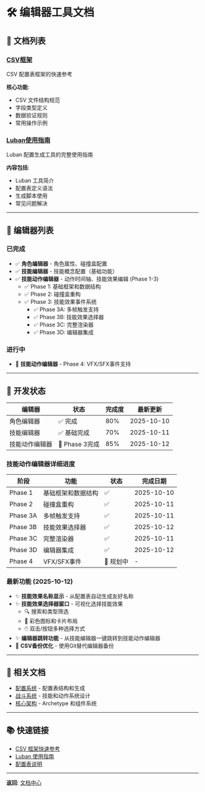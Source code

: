 # 🛠️ 编辑器工具文档

## 📖 文档列表

### [CSV框架](CSV-Framework%20CSV框架.md)
CSV 配置表框架的快速参考

**核心功能**:
- CSV 文件结构规范
- 字段类型定义
- 数据验证规则
- 常用操作示例

### [Luban使用指南](Luban-Guide%20Luban使用指南.md)
Luban 配置生成工具的完整使用指南

**内容包括**:
- Luban 工具简介
- 配置表定义语法
- 生成脚本使用
- 常见问题解决

---

## 🔧 编辑器列表

### 已完成
- ✅ **角色编辑器** - 角色属性、碰撞盒配置
- ✅ **技能编辑器** - 技能概念配置（基础功能）
- ✅ **技能动作编辑器** - 动作时间轴、技能效果编辑 (Phase 1-3)
  - ✅ Phase 1: 基础框架和数据结构
  - ✅ Phase 2: 碰撞盒重构
  - ✅ Phase 3: 技能效果事件系统
    - ✅ Phase 3A: 多帧触发支持
    - ✅ Phase 3B: 技能效果选择器
    - ✅ Phase 3C: 完整渲染器
    - ✅ Phase 3D: 编辑器集成

### 进行中
- 🚧 **技能动作编辑器** - Phase 4: VFX/SFX事件支持

---

## 🎯 开发状态

| 编辑器 | 状态 | 完成度 | 最新更新 |
|--------|------|--------|----------|
| 角色编辑器 | ✅ 完成 | 80% | 2025-10-10 |
| 技能编辑器 | ✅ 基础完成 | 70% | 2025-10-11 |
| 技能动作编辑器 | 🚧 Phase 3完成 | 85% | 2025-10-12 |

### 技能动作编辑器详细进度

| 阶段 | 功能 | 状态 | 完成日期 |
|-----|------|------|----------|
| Phase 1 | 基础框架和数据结构 | ✅ | 2025-10-10 |
| Phase 2 | 碰撞盒重构 | ✅ | 2025-10-11 |
| Phase 3A | 多帧触发支持 | ✅ | 2025-10-11 |
| Phase 3B | 技能效果选择器 | ✅ | 2025-10-12 |
| Phase 3C | 完整渲染器 | ✅ | 2025-10-11 |
| Phase 3D | 编辑器集成 | ✅ | 2025-10-12 |
| Phase 4 | VFX/SFX事件 | 📝 规划中 | - |

### 最新功能 (2025-10-12)

- ✨ **技能效果名称显示** - 从配置表自动生成友好名称
- ✨ **技能效果选择器窗口** - 可视化选择技能效果
  - 🔍 搜索和类型筛选
  - 🎨 彩色图标和卡片布局
  - 🖱️ 双击/按钮多种选择方式
- ✨ **编辑器跳转功能** - 从技能编辑器一键跳转到技能动作编辑器
- 🔧 **CSV备份优化** - 使用Git替代编辑器备份

---

## 🔗 相关文档

- [配置系统](../06-Configuration%20配置系统/) - 配置表结构和生成
- [战斗系统](../02-CombatSystem%20战斗系统/) - 技能和动作系统设计
- [核心架构](../05-CoreArchitecture%20核心架构/) - Archetype 和组件系统

---

## 📚 快速链接

- [CSV 框架快速参考](CSV-Framework%20CSV框架.md)
- [Luban 使用指南](Luban-Guide%20Luban使用指南.md)
- [配置表说明](../06-Configuration%20配置系统/Table-Config%20表格配置说明.md)

---

**返回**: [文档中心](../README.md)

